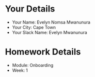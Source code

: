 <!--

You must title your PR like this:

COHORT_NAME | FIRST_NAME LAST_NAME | REPO_NAME | WEEK

For example,

ITP-OCT-24 | Carol Owen | GitHomeworkFixErrors | Week1

Complete the task list below this message.
If your PR is rejected, check the task list.

-->

# Your Details

- Your Name: Evelyn Nomsa Mwanunura
- Your City: Cape Town
- Your Slack Name: Evelyn Mwanunura

# Homework Details

- Module: Onboarding
- Week: 1
